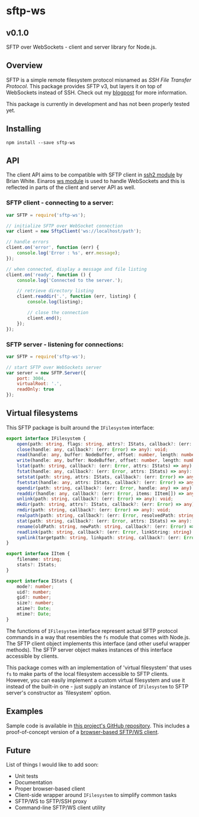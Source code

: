 sftp-ws
=======

v0.1.0
------

SFTP over WebSockets - client and server library for Node.js.

## Overview

SFTP is a simple remote filesystem protocol misnamed as *SSH File Transfer Protocol*. This package provides SFTP v3, but layers it on top of WebSockets instead of SSH.
Check out my [blogpost](http://lukas.pokorny.eu/sftp-over-websockets/) for more information.

This package is currently in development and has not been properly tested yet.

## Installing

```shell
npm install --save sftp-ws
```

## API

The client API aims to be compatible with SFTP client in [ssh2 module](https://github.com/mscdex/ssh2) by Brian White.
Einaros [ws module](https://github.com/einaros/ws) is used to handle WebSockets and this is reflected in parts of the client and server API as well.

### SFTP client - connecting to a server:

```javascript
var SFTP = require('sftp-ws');

// initialize SFTP over WebSocket connection
var client = new SftpClient('ws://localhost/path');

// handle errors
client.on('error', function (err) {
    console.log('Error : %s', err.message);
});

// when connected, display a message and file listing
client.on('ready', function () {
    console.log('Connected to the server.');

    // retrieve directory listing
    client.readdir('.', function (err, listing) {
        console.log(listing);

		// close the connection
        client.end();
    });
});
```

### SFTP server - listening for connections:

```javascript
var SFTP = require('sftp-ws');

// start SFTP over WebSockets server
var server = new SFTP.Server({
    port: 3004,
    virtualRoot: '.',
    readOnly: true
});
```

## Virtual filesystems

This SFTP package is built around the `IFilesystem` interface:

```typescript
export interface IFilesystem {
    open(path: string, flags: string, attrs?: IStats, callback?: (err: Error, handle: any) => any): void;
    close(handle: any, callback?: (err: Error) => any): void;
    read(handle: any, buffer: NodeBuffer, offset: number, length: number, position: number, callback?: (err: Error, bytesRead: number, buffer: NodeBuffer) => any): void;
    write(handle: any, buffer: NodeBuffer, offset: number, length: number, position: number, callback?: (err: Error) => any): void;
    lstat(path: string, callback?: (err: Error, attrs: IStats) => any): void;
    fstat(handle: any, callback?: (err: Error, attrs: IStats) => any): void;
    setstat(path: string, attrs: IStats, callback?: (err: Error) => any): void;
    fsetstat(handle: any, attrs: IStats, callback?: (err: Error) => any): void;
    opendir(path: string, callback?: (err: Error, handle: any) => any): void;
    readdir(handle: any, callback?: (err: Error, items: IItem[]) => any): void;
    unlink(path: string, callback?: (err: Error) => any): void;
    mkdir(path: string, attrs?: IStats, callback?: (err: Error) => any): void;
    rmdir(path: string, callback?: (err: Error) => any): void;
    realpath(path: string, callback?: (err: Error, resolvedPath: string) => any): void;
    stat(path: string, callback?: (err: Error, attrs: IStats) => any): void;
    rename(oldPath: string, newPath: string, callback?: (err: Error) => any): void;
    readlink(path: string, callback?: (err: Error, linkString: string) => any): void;
    symlink(targetpath: string, linkpath: string, callback?: (err: Error) => any): void;
}

export interface IItem {
    filename: string;
    stats?: IStats;
}

export interface IStats {
    mode?: number;
    uid?: number;
    gid?: number;
    size?: number;
    atime?: Date;
    mtime?: Date;
}
```

The functions of `IFilesystem` interface represent actual SFTP protocol commands in a way that resembles the `fs` module that comes with Node.js.
The SFTP client object implements this interface (and other useful wrapper methods).
The SFTP server object makes instances of this interface accessible by clients.

This package comes with an implementation of 'virtual filesystem' that uses `fs` to make parts of the local filesystem accessible to SFTP clients.
However, you can easily implement a custom virtual filesystem and use it instead of the built-in one - just supply an instance of `IFilesystem` to SFTP server's constructor as `filesystem' option.

## Examples

Sample code is available in [this project's GitHub repository](https://github.com/lukaaash/sftp-ws/tree/master/examples).
This includes a proof-of-concept version of a [browser-based SFTP/WS client](https://github.com/lukaaash/sftp-ws/tree/v0.1.0/examples/web-client).

## Future

List of things I would like to add soon:

- Unit tests
- Documentation
- Proper browser-based client
- Client-side wrapper around `IFilesystem` to simplify common tasks
- SFTP/WS to SFTP/SSH proxy
- Command-line SFTP/WS client utility